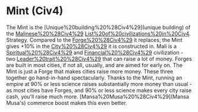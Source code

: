 # Mint (Civ4)

The Mint is the [Unique%20building%20%28Civ4%29](unique building) of the [Malinese%20%28Civ4%29](Malinese) [List%20of%20civilizations%20in%20Civ4](civilization).
Strategy.
Compared to the [Forge%20%28Civ4%29](Forge) it replaces, the Mint gives +10% in the [City%20%28Civ4%29](city) it is constructed in.
Mali is a [Spiritual%20%28Civ4%29](Spiritual) and [Financial%20%28Civ4%29](Financial) civilization - two [Leader%20trait%20%28Civ4%29](traits) that can raise a lot of money. Forges are built in most cities, if not all, usually, and are aimed for early on. The Mint is just a Forge that makes cities raise more money. These three together go hand-in-hand spectacularly.
Thanks to the Mint, running an empire at 90% or less science raises substantially more money than usual - as most cities have Forges, and 90% or less science makes every city raise cash, you'll raise much more. [Mansa%20Musa%20%28Civ4%29](Mansa Musa's) commerce boost makes this even better.
